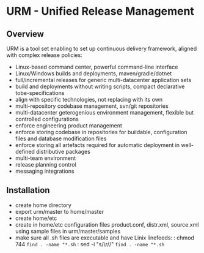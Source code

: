 # URM - Unified Release Management

## Overview

  URM is a tool set enabling to set up continuous delivery framework, aligned with complex release policies:
  - Linux-based command center, powerful command-line interface
  - Linux/Windows builds and deployments, maven/gradle/dotnet
  - full/incremental releases for generic multi-datacenter application sets
  - build and deployments without writing scripts, compact declarative tobe-specifications
  - align with specific technologies, not replacing with its own
  - multi-repository codebase management, svn/git repositories
  - multi-datacenter geterogenious environment management, flexible but controlled configurations
  - enforce engineering product management
  - enforce storing codebase in repositories for buildable, configuration files and database modification files
  - enforce storing all artefacts required for automatic deployment in well-defined distributive packages
  - multi-team environment
  - release planning control
  - messaging integrations
  
## Installation

  - create home directory
  - export urm/master to home/master
  - create home/etc
  - create in home/etc configuration files product.conf, distr.xml, source.xml using sample files in urm/master/samples
  - make sure all .sh files are executable and have Linix linefeeds:
  : chmod 744 `find . -name "*.sh`
  : sed -i "s/\r//" `find . -name "*.sh`

  
